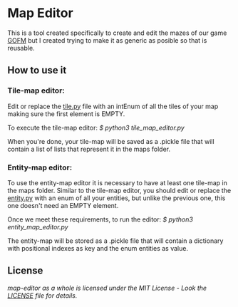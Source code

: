 # Map Editor

This is a tool created specifically to create and edit the mazes of our game [GOFM](https://github.com/ArcosJuan/Get-out-of-my-fucking-maze) but I created trying to make it as generic as posible so that is reusable.

## How to use it

### Tile-map editor:

Edit or replace the [tile.py](src/tile.py) file with an intEnum of all the tiles of your map making sure the first element is EMPTY.

To execute the tile-map editor: 
_$ python3 tile_map_editor.py_

When you're done, your tile-map will be saved as a .pickle file that will contain a list of lists that represent it in the maps folder.

### Entity-map editor:

To use the entity-map editor it is necessary to have at least one tile-map in the maps folder.
Similar to the tile-map editor, you should edit or replace the [entity.py](src/entity.py) with an enum of all your entities, but unlike the previous one, this one doesn't need an EMPTY element.

Once we meet these requirements, to run the editor:
_$ python3 entity_map_editor.py_

The entity-map will be stored as a .pickle file that will contain a dictionary with positional indexes as key and the enum entities as value. 


## License

_map-editor as a whole is licensed under the MIT License - Look the [LICENSE](LICENSE) file for details._


